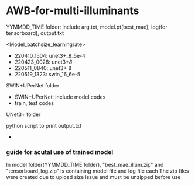 # AWB-for-multi-illuminants

YYMMDD_TIME folder: include arg.txt, model.pt(best_mae), log(for tensorboard), output.txt

<Model_batchsize_learningrate>
* 220410_1504: unet3+_8_5e-4 
* 220423_0028: unet3+_8_ 
* 220511_0840: unet3+ 8
* 220519_1323: swin_16_6e-5

SWIN+UPerNet folder
  - SWIN+UPerNet: include model codes
  - train, test codes
  
  
UNet3+ folder


python script to print output.txt


-

### guide for acutal use of trained model ###

In model folder(YYMMDD_TIME folder), "best_mae_illum.zip" and "tensorboard_log.zip" is containing model file and log file each
The zip files were created due to upload size issue and must be unzipped before use
